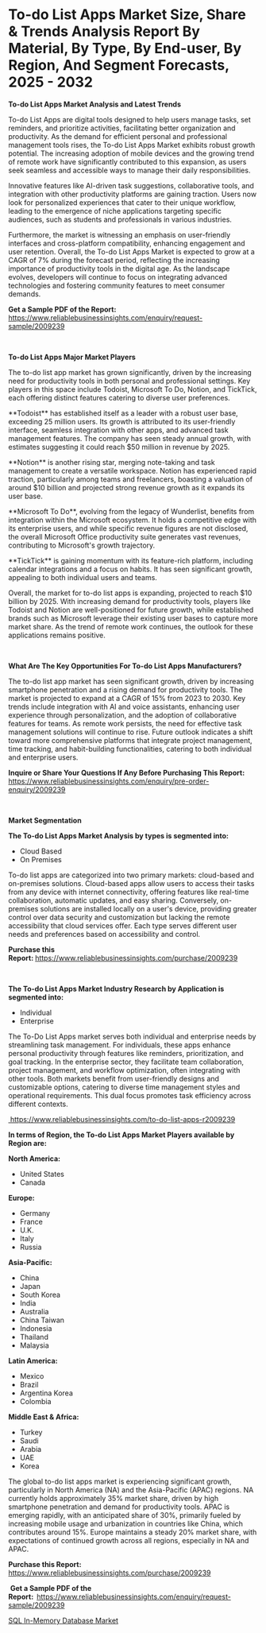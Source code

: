 <p><h1>To-do List Apps Market Size, Share & Trends Analysis Report By Material, By Type, By End-user, By Region, And Segment Forecasts, 2025 - 2032</h1></p><p><strong>To-do List Apps Market Analysis and Latest Trends</strong></p>
<p><p>To-do List Apps are digital tools designed to help users manage tasks, set reminders, and prioritize activities, facilitating better organization and productivity. As the demand for efficient personal and professional management tools rises, the To-do List Apps Market exhibits robust growth potential. The increasing adoption of mobile devices and the growing trend of remote work have significantly contributed to this expansion, as users seek seamless and accessible ways to manage their daily responsibilities.</p><p>Innovative features like AI-driven task suggestions, collaborative tools, and integration with other productivity platforms are gaining traction. Users now look for personalized experiences that cater to their unique workflow, leading to the emergence of niche applications targeting specific audiences, such as students and professionals in various industries. </p><p>Furthermore, the market is witnessing an emphasis on user-friendly interfaces and cross-platform compatibility, enhancing engagement and user retention. Overall, the To-do List Apps Market is expected to grow at a CAGR of 7% during the forecast period, reflecting the increasing importance of productivity tools in the digital age. As the landscape evolves, developers will continue to focus on integrating advanced technologies and fostering community features to meet consumer demands.</p></p>
<p><strong>Get a Sample PDF of the Report:&nbsp;</strong> <a href="https://www.reliablebusinessinsights.com/enquiry/request-sample/2009239?utm_campaign=3350&utm_medium=2&utm_source=Github&utm_content=ia&utm_term=11032025&utm_id=to-do-list-apps">https://www.reliablebusinessinsights.com/enquiry/request-sample/2009239</a></p>
<p>&nbsp;</p>
<p><strong>To-do List Apps Major Market Players</strong></p>
<p><p>The to-do list app market has grown significantly, driven by the increasing need for productivity tools in both personal and professional settings. Key players in this space include Todoist, Microsoft To Do, Notion, and TickTick, each offering distinct features catering to diverse user preferences.</p><p>**Todoist** has established itself as a leader with a robust user base, exceeding 25 million users. Its growth is attributed to its user-friendly interface, seamless integration with other apps, and advanced task management features. The company has seen steady annual growth, with estimates suggesting it could reach $50 million in revenue by 2025.</p><p>**Notion** is another rising star, merging note-taking and task management to create a versatile workspace. Notion has experienced rapid traction, particularly among teams and freelancers, boasting a valuation of around $10 billion and projected strong revenue growth as it expands its user base.</p><p>**Microsoft To Do**, evolving from the legacy of Wunderlist, benefits from integration within the Microsoft ecosystem. It holds a competitive edge with its enterprise users, and while specific revenue figures are not disclosed, the overall Microsoft Office productivity suite generates vast revenues, contributing to Microsoft's growth trajectory.</p><p>**TickTick** is gaining momentum with its feature-rich platform, including calendar integrations and a focus on habits. It has seen significant growth, appealing to both individual users and teams.</p><p>Overall, the market for to-do list apps is expanding, projected to reach $10 billion by 2025. With increasing demand for productivity tools, players like Todoist and Notion are well-positioned for future growth, while established brands such as Microsoft leverage their existing user bases to capture more market share. As the trend of remote work continues, the outlook for these applications remains positive.</p></p>
<p>&nbsp;</p>
<p><strong>What Are The Key Opportunities For To-do List Apps Manufacturers?</strong></p>
<p><p>The to-do list app market has seen significant growth, driven by increasing smartphone penetration and a rising demand for productivity tools. The market is projected to expand at a CAGR of 15% from 2023 to 2030. Key trends include integration with AI and voice assistants, enhancing user experience through personalization, and the adoption of collaborative features for teams. As remote work persists, the need for effective task management solutions will continue to rise. Future outlook indicates a shift toward more comprehensive platforms that integrate project management, time tracking, and habit-building functionalities, catering to both individual and enterprise users.</p></p>
<p><strong>Inquire or Share Your Questions If Any Before Purchasing This Report:</strong> <a href="https://www.reliablebusinessinsights.com/enquiry/pre-order-enquiry/2009239?utm_campaign=3350&utm_medium=2&utm_source=Github&utm_content=ia&utm_term=11032025&utm_id=to-do-list-apps">https://www.reliablebusinessinsights.com/enquiry/pre-order-enquiry/2009239</a></p>
<p>&nbsp;</p>
<p><strong>Market Segmentation</strong></p>
<p><strong>The To-do List Apps Market Analysis by types is segmented into:</strong></p>
<p><ul><li>Cloud Based</li><li>On Premises</li></ul></p>
<p><p>To-do list apps are categorized into two primary markets: cloud-based and on-premises solutions. Cloud-based apps allow users to access their tasks from any device with internet connectivity, offering features like real-time collaboration, automatic updates, and easy sharing. Conversely, on-premises solutions are installed locally on a user's device, providing greater control over data security and customization but lacking the remote accessibility that cloud services offer. Each type serves different user needs and preferences based on accessibility and control.</p></p>
<p><strong>Purchase this Report:&nbsp;</strong><a href="https://www.reliablebusinessinsights.com/purchase/2009239?utm_campaign=3350&utm_medium=2&utm_source=Github&utm_content=ia&utm_term=11032025&utm_id=to-do-list-apps">https://www.reliablebusinessinsights.com/purchase/2009239</a></p>
<p>&nbsp;</p>
<p><strong>The To-do List Apps Market Industry Research by Application is segmented into:</strong></p>
<p><ul><li>Individual</li><li>Enterprise</li></ul></p>
<p><p>The To-Do List Apps market serves both individual and enterprise needs by streamlining task management. For individuals, these apps enhance personal productivity through features like reminders, prioritization, and goal tracking. In the enterprise sector, they facilitate team collaboration, project management, and workflow optimization, often integrating with other tools. Both markets benefit from user-friendly designs and customizable options, catering to diverse time management styles and operational requirements. This dual focus promotes task efficiency across different contexts.</p></p>
<p><a href="https://www.reliablebusinessinsights.com/to-do-list-apps-r2009239?utm_campaign=3350&utm_medium=2&utm_source=Github&utm_content=ia&utm_term=11032025&utm_id=to-do-list-apps">&nbsp;https://www.reliablebusinessinsights.com/to-do-list-apps-r2009239</a></p>
<p><strong>In terms of Region, the To-do List Apps Market Players available by Region are:</strong></p>
<p>
    <p> <strong> North America: </strong>
        <ul>
            <li>United States</li>
            <li>Canada</li>
        </ul>
        </p> 
    <p> <strong> Europe: </strong>
        <ul>
            <li>Germany</li>
            <li>France</li>
            <li>U.K.</li>
            <li>Italy</li>
            <li>Russia</li>
        </ul>
        </p> 
    <p> <strong> Asia-Pacific: </strong>
        <ul>
            <li>China</li>
            <li>Japan</li>
            <li>South Korea</li>
            <li>India</li>
            <li>Australia</li>
            <li>China Taiwan</li>
            <li>Indonesia</li>
            <li>Thailand</li>
            <li>Malaysia</li>
        </ul>
        </p> 
    <p> <strong> Latin America: </strong>
        <ul>
            <li>Mexico</li>
            <li>Brazil</li>
            <li>Argentina Korea</li>
            <li>Colombia</li>
        </ul>
        </p> 
    <p> <strong> Middle East & Africa: </strong>
        <ul>
            <li>Turkey</li>
            <li>Saudi</li>
            <li>Arabia</li>
            <li>UAE</li>
            <li>Korea</li>
        </ul>
    </p>
    </p>
<p><p>The global to-do list apps market is experiencing significant growth, particularly in North America (NA) and the Asia-Pacific (APAC) regions. NA currently holds approximately 35% market share, driven by high smartphone penetration and demand for productivity tools. APAC is emerging rapidly, with an anticipated share of 30%, primarily fueled by increasing mobile usage and urbanization in countries like China, which contributes around 15%. Europe maintains a steady 20% market share, with expectations of continued growth across all regions, especially in NA and APAC.</p></p>
<p><strong>Purchase this Report: </strong><a href="https://www.reliablebusinessinsights.com/purchase/2009239?utm_campaign=3350&utm_medium=2&utm_source=Github&utm_content=ia&utm_term=11032025&utm_id=to-do-list-apps">https://www.reliablebusinessinsights.com/purchase/2009239</a></p>
<p>&nbsp;<strong>Get a Sample PDF of the Report:&nbsp;&nbsp;</strong><a href="https://www.reliablebusinessinsights.com/enquiry/request-sample/2009239?utm_campaign=3350&utm_medium=2&utm_source=Github&utm_content=ia&utm_term=11032025&utm_id=to-do-list-apps">https://www.reliablebusinessinsights.com/enquiry/request-sample/2009239</a></p>
<p><strong></strong></p>
<p><p><a href="https://github.com/borknyberg/Market-Research-Report-List-1/blob/main/sql-in-memory-database-market.md?utm_campaign=3350&utm_medium=2&utm_source=Github&utm_content=ia&utm_term=11032025&utm_id=to-do-list-apps">SQL In-Memory Database Market</a></p></p>